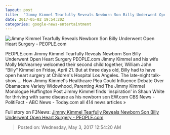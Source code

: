 ```yaml
---
layout: post
title:  "Jimmy Kimmel Tearfully Reveals Newborn Son Billy Underwent Open Heart Surgery - PEOPLE.com"
date: 2017-05-02 19:54:20Z
categories: google-news-entertaintment
---
```


![Jimmy Kimmel Tearfully Reveals Newborn Son Billy Underwent Open Heart Surgery - PEOPLE.com](http://i0.wp.com/peopledotcom.files.wordpress.com/2017/05/jimmy-kimmel1.jpg?crop=0px%2C0px%2C2000px%2C1050px&resize=1200%2C630&ssl=1)

PEOPLE.com Jimmy Kimmel Tearfully Reveals Newborn Son Billy Underwent Open Heart Surgery PEOPLE.com Jimmy Kimmel and his wife Molly McNearney welcomed their second child together, William John “Billy” Kimmel on Friday, April 21. But at three days old, Billy had to have open heart surgery at Children's Hospital Los Angeles. The late-night talk-show ... How Jimmy Kimmel's Healthcare Plea Could Influence Debate Over Obamacare Variety Widowhood, Parenting And The Jimmy Kimmel Monologue Huffington Post Jimmy Kimmel finds 'inspiration' in Shaun White for thriving with same disease as his newborn son EW.com CBS News - PolitiFact - ABC News - Today.com all 414 news articles »


Full story on F3News: [Jimmy Kimmel Tearfully Reveals Newborn Son Billy Underwent Open Heart Surgery - PEOPLE.com](http://www.f3nws.com/n/axxgDF)

> Posted on: Wednesday, May 3, 2017 12:54:20 AM
